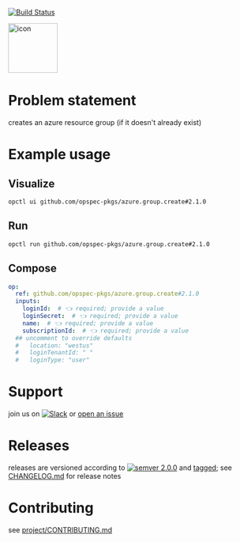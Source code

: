 [![Build Status](https://github.com/opspec-pkgs/azure.group.create/workflows/build/badge.svg?branch=main)](https://github.com/opspec-pkgs/azure.group.create/actions?query=workflow%3Abuild+branch%3Amain)

<img src="icon.svg" alt="icon" height="100px">

# Problem statement

creates an azure resource group (if it doesn't already exist)

# Example usage

## Visualize

```shell
opctl ui github.com/opspec-pkgs/azure.group.create#2.1.0
```

## Run

```
opctl run github.com/opspec-pkgs/azure.group.create#2.1.0
```

## Compose

```yaml
op:
  ref: github.com/opspec-pkgs/azure.group.create#2.1.0
  inputs:
    loginId:  # 👈 required; provide a value
    loginSecret:  # 👈 required; provide a value
    name:  # 👈 required; provide a value
    subscriptionId:  # 👈 required; provide a value
  ## uncomment to override defaults
  #   location: "westus"
  #   loginTenantId: " "
  #   loginType: "user"
```

# Support

join us on
[![Slack](https://img.shields.io/badge/slack-opctl-E01563.svg)](https://join.slack.com/t/opctl/shared_invite/zt-51zodvjn-Ul_UXfkhqYLWZPQTvNPp5w)
or
[open an issue](https://github.com/opspec-pkgs/azure.group.create/issues)

# Releases

releases are versioned according to
[![semver 2.0.0](https://img.shields.io/badge/semver-2.0.0-brightgreen.svg)](http://semver.org/spec/v2.0.0.html)
and [tagged](https://git-scm.com/book/en/v2/Git-Basics-Tagging); see
[CHANGELOG.md](CHANGELOG.md) for release notes

# Contributing

see
[project/CONTRIBUTING.md](https://github.com/opspec-pkgs/project/blob/main/CONTRIBUTING.md)
